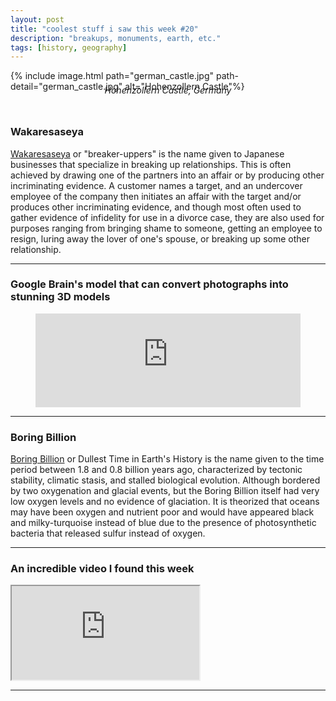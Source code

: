 ```yaml
---
layout: post
title: "coolest stuff i saw this week #20"
description: "breakups, monuments, earth, etc."
tags: [history, geography]
---
```



{% include image.html path="german_castle.jpg" path-detail="german_castle.jpg" alt="Hohenzollern Castle"%}
<p style="margin:0; text-align: center;margin: 0;top: -25px;position: relative;"><em>Hohenzollern Castle, Germany</em></p>
 
### **Wakaresaseya**


[Wakaresaseya](https://en.wikipedia.org/wiki/Wakaresaseya) or "breaker-uppers" is the name given to Japanese businesses that specialize in breaking up relationships. This is often achieved by drawing one of the partners into an affair or by producing other incriminating evidence. A customer names a target, and an undercover employee of the company then initiates an affair with the target and/or produces other incriminating evidence, and though most often used to gather evidence of infidelity for use in a divorce case, they are also used for purposes ranging from bringing shame to someone, getting an employee to resign, luring away the lover of one's spouse, or breaking up some other relationship.


---

### **Google Brain's model that can convert photographs into stunning 3D models**

<!-- <div style='position:relative; padding-bottom:calc(100.00% + 44px)'><iframe src='https://gfycat.com/ifr/clearsplendiddodobird?autoplay=0' frameborder='0' scrolling='no' width='100%' height='100%' style='position:absolute;top:0;left:0;' allowfullscreen></iframe></div>  
 -->
 <figure class="video_container">
  <iframe src="https://storage.googleapis.com/nerf-w-public/videos/trevi/interpolations.mp4" frameborder="0" width="100%" allowfullscreen="true"> </iframe>
</figure>

---

### **Boring Billion**

[Boring Billion](https://en.wikipedia.org/wiki/Boring_Billion) or Dullest Time in Earth's History is the name given to the time period between 1.8 and 0.8 billion years ago, characterized by tectonic stability, climatic stasis, and stalled biological evolution. Although bordered by two oxygenation and glacial events, but the Boring Billion itself had very low oxygen levels and no evidence of glaciation. It is theorized that oceans may have been oxygen and nutrient poor and would have appeared black and milky-turquoise instead of blue due to the presence of photosynthetic bacteria that released sulfur instead of oxygen.

---

### **An incredible video I found this week**

<div class="embed-responsive embed-responsive-16by9">
<iframe src="https://www.youtube.com/embed/6IN4ZcZAUbA?modestbranding=1&autohide=1&showinfo=0&controls=1" allowfullscreen></iframe>
</div>

---

  
